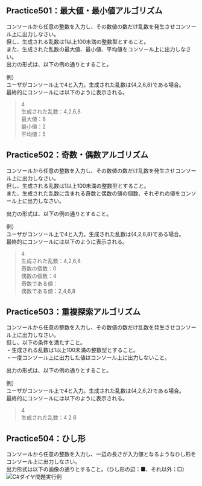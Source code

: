 ## Practice501：最大値・最小値アルゴリズム  

コンソールから任意の整数を入力し、その数値の数だけ乱数を発生させコンソール上に出力しなさい。  
但し、生成される乱数は1以上100未満の整数型とすること。  
また、生成された乱数の最大値、最小値、平均値をコンソール上に出力しなさい。  
出力の形式は、以下の例の通りとすること。  

例）  
ユーザがコンソール上で4と入力。生成された乱数は{4,2,6,8}である場合。   
最終的にコンソールには以下のように表示される。   
  
> 4  
> 生成された乱数：4,2,6,8  
> 最大値：8  
> 最小値：2  
> 平均値：5  


## Practice502：奇数・偶数アルゴリズム  

コンソールから任意の整数を入力し、その数値の数だけ乱数を発生させコンソール上に出力しなさい。  
但し、生成される乱数は1以上100未満の整数型とすること。  
また、生成された乱数に含まれる奇数と偶数の値の個数、それぞれの値をコンソール上に出力しなさい。  

出力の形式は、以下の例の通りとすること。  
 
例）  
ユーザがコンソール上で4と入力。生成された乱数は{4,2,6,8}である場合。  
最終的にコンソールには以下のように表示される。  

> 4  
> 生成された乱数：4,2,6,8  
> 奇数の個数：0  
> 偶数の個数：4  
> 奇数である値：  
> 偶数である値：2,4,6,8  


## Practice503：重複探索アルゴリズム  

コンソールから任意の整数を入力し、その数値の数だけ乱数を発生させコンソール上に出力しなさい。  
但し、以下の条件を満たすこと。  
・生成される乱数は1以上100未満の整数型とすること。  
・一度コンソール上に出力した値はコンソール上に出力しないこと。  

出力の形式は、以下の例の通りとすること。  

例）  
ユーザがコンソール上で4と入力。生成された乱数は{4,2,6,2}である場合。  
最終的にコンソールには以下のように表示される。  

> 4  
> 生成された乱数：4 2 6   


## Practice504：ひし形  

コンソールから任意の整数を入力し、一辺の長さが入力値となるようなひし形をコンソール上に出力しなさい。  
出力形式は以下の画像の通りとすること。（ひし形の辺：■、それ以外：□）  
![C#ダイヤ問題実行例](https://github.com/user-attachments/assets/f771536c-a84b-478e-bfff-df2aa6f24e4b)


